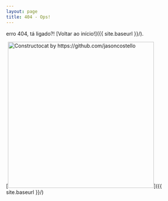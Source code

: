 ```yaml
---
layout: page
title: 404 - Ops!
---
```


erro 404, tá ligado?!  [Voltar ao início!]({{ site.baseurl }}/).

[<img src="{{ site.baseurl }}/images/404.jpg" alt="Constructocat by https://github.com/jasoncostello" style="width: 400px;"/>]({{ site.baseurl }}/)
